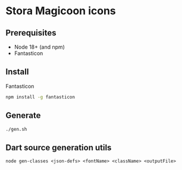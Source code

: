 # Stora Magicoon icons

## Prerequisites

- Node 18+ (and npm)
- Fantasticon

## Install

Fantasticon

```bash
npm install -g fantasticon
```

## Generate

```bash
./gen.sh
```

## Dart source generation utils

`node gen-classes <json-defs> <fontName> <className> <outputFile>`
